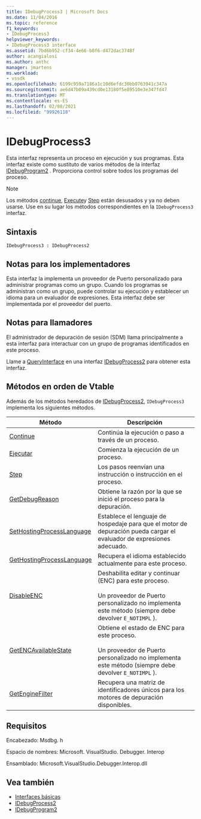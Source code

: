 ```yaml
---
title: IDebugProcess3 | Microsoft Docs
ms.date: 11/04/2016
ms.topic: reference
f1_keywords:
- IDebugProcess3
helpviewer_keywords:
- IDebugProcess3 interface
ms.assetid: 7bd6b952-cf34-4e66-b8f6-d472dac3748f
author: acangialosi
ms.author: anthc
manager: jmartens
ms.workload:
- vssdk
ms.openlocfilehash: 6199c959a7186a1c10d6efdc30bb0763941c347a
ms.sourcegitcommit: ae6d47b09a439cd0e13180f5e89510e3e347fd47
ms.translationtype: MT
ms.contentlocale: es-ES
ms.lasthandoff: 02/08/2021
ms.locfileid: "99926118"
---
```

# <a name="idebugprocess3"></a>IDebugProcess3
Esta interfaz representa un proceso en ejecución y sus programas. Esta interfaz existe como sustituto de varios métodos de la interfaz [IDebugProgram2](../../../extensibility/debugger/reference/idebugprogram2.md) . Proporciona control sobre todos los programas del proceso.

> [!NOTE]
> Los métodos [continue](../../../extensibility/debugger/reference/idebugprogram2-continue.md), [Execute](../../../extensibility/debugger/reference/idebugprogram2-execute.md)y [Step](../../../extensibility/debugger/reference/idebugprogram2-step.md) están desusados y ya no deben usarse. Use en su lugar los métodos correspondientes en la `IDebugProcess3` interfaz.

## <a name="syntax"></a>Sintaxis

```
IDebugProcess3 : IDebugProcess2
```

## <a name="notes-for-implementers"></a>Notas para los implementadores
 Esta interfaz la implementa un proveedor de Puerto personalizado para administrar programas como un grupo. Cuando los programas se administran como un grupo, puede controlar su ejecución y establecer un idioma para un evaluador de expresiones. Esta interfaz debe ser implementada por el proveedor del puerto.

## <a name="notes-for-callers"></a>Notas para llamadores
 El administrador de depuración de sesión (SDM) llama principalmente a esta interfaz para interactuar con un grupo de programas identificados en este proceso.

 Llame a [QueryInterface](/cpp/atl/queryinterface) en una interfaz [IDebugProcess2](../../../extensibility/debugger/reference/idebugprocess2.md) para obtener esta interfaz.

## <a name="methods-in-vtable-order"></a>Métodos en orden de Vtable
 Además de los métodos heredados de [IDebugProcess2](../../../extensibility/debugger/reference/idebugprocess2.md), `IDebugProcess3` implementa los siguientes métodos.

|Método|Descripción|
|------------|-----------------|
|[Continue](../../../extensibility/debugger/reference/idebugprocess3-continue.md)|Continúa la ejecución o paso a través de un proceso.|
|[Ejecutar](../../../extensibility/debugger/reference/idebugprocess3-execute.md)|Comienza la ejecución de un proceso.|
|[Step](../../../extensibility/debugger/reference/idebugprocess3-step.md)|Los pasos reenvían una instrucción o instrucción en el proceso.|
|[GetDebugReason](../../../extensibility/debugger/reference/idebugprocess3-getdebugreason.md)|Obtiene la razón por la que se inició el proceso para la depuración.|
|[SetHostingProcessLanguage](../../../extensibility/debugger/reference/idebugprocess3-sethostingprocesslanguage.md)|Establece el lenguaje de hospedaje para que el motor de depuración pueda cargar el evaluador de expresiones adecuado.|
|[GetHostingProcessLanguage](../../../extensibility/debugger/reference/idebugprocess3-gethostingprocesslanguage.md)|Recupera el idioma establecido actualmente para este proceso.|
|[DisableENC](../../../extensibility/debugger/reference/idebugprocess3-disableenc.md)|Deshabilita editar y continuar (ENC) para este proceso.<br /><br /> Un proveedor de Puerto personalizado no implementa este método (siempre debe devolver `E_NOTIMPL` ).|
|[GetENCAvailableState](../../../extensibility/debugger/reference/idebugprocess3-getencavailablestate.md)|Obtiene el estado de ENC para este proceso.<br /><br /> Un proveedor de Puerto personalizado no implementa este método (siempre debe devolver `E_NOTIMPL` ).|
|[GetEngineFilter](../../../extensibility/debugger/reference/idebugprocess3-getenginefilter.md)|Recupera una matriz de identificadores únicos para los motores de depuración disponibles.|

## <a name="requirements"></a>Requisitos
 Encabezado: Msdbg. h

 Espacio de nombres: Microsoft. VisualStudio. Debugger. Interop

 Ensamblado: Microsoft.VisualStudio.Debugger.Interop.dll

## <a name="see-also"></a>Vea también
- [Interfaces básicas](../../../extensibility/debugger/reference/core-interfaces.md)
- [IDebugProcess2](../../../extensibility/debugger/reference/idebugprocess2.md)
- [IDebugProgram2](../../../extensibility/debugger/reference/idebugprogram2.md)
